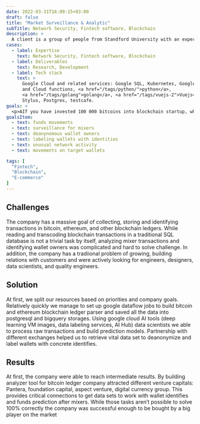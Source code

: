 ```yaml
---
date: 2022-03-31T16:09:15+03:00
draft: false
title: "Market Surveillance & Analytic"
subTitle: Network Security, Fintech software, Blockchain
description: >
  A client is a group of people from Standford University with an experience in law and e-commerce industries. When cryptocurrencies ski up from $1000 to $18 000 for bitcoin in about two years, it was a bloom of different startups, companies, and technologies based on blockchain technology. It was also bloom for venture capital and angel investors. While blockchain opens a lot of new opportunities, cryptocurrency markets are global, fragmented, and still widely unregulated.
cases:
  - label: Expertise
    text: Network Security, Fintech software, Blockchain
  - label: Deliverables
    text: Research, Development
  - label: Tech stack
    text: >
      Google Cloud and related services: Google SQL, Kubernetes, Google build, 
      and Cloud functions, <a href="/tags/python/">python</a>, 
      <a href="/tags/golang">golang</a>, <a href="/tags/vuejs-2">Vuejs</a>, 
      Stylus, Postgres, testcafe.
goals: >
  <p>AIf you have invested 100 000 bitcoins into blockchain startup, what's real picture of founders digital assets, does they use funds for company expenses only? Previously, does that company had any suspicion transactions? Crypto market was missing an analytic and surveillance tool for digital assets. The company been providing wallet surveillance, analytic and fund movement reports. You can set up notifiction to get report during strange network or wallets activity. As a venture capital, or fintech company you can sign a partnership and get a full report of of funds movements and predictions of funds beloning after using mixers or another coin laundering schemes.</p>
goalsItem:
  - text: funds movements
  - text: surveillance for mixers
  - text: deanynomous wallet owners
  - text: labeling wallets with identities
  - text: unusual network activity
  - text: movements on target wallets

tags: [
  "Fintech",
  "Blockchain",
  "E-commerce"
]
---
```


## Challenges

The company has a massive goal of collecting, storing and identifying transactions in bitcoin, ethereum, and other blockchain ledgers. While reading and transcoding blockchain transactions in a traditional SQL database is not a trivial task by itself, analyzing mixer transactions and identifying wallet owners was complicated and hard to solve challenge. In addition, the company has a tradiional problem of growing, building relations with customers and were actively looking for engineers, designers, data scientists, and quality engineers.

## Solution

At first, we split our resources based on priorities and company goals. Relatively quickly we manage to set up google dataflow jobs to build bitcoin and ethereum blockchain ledger parser and saved all the data into postgresql and bigquery storages. Using google cloud AI tools (deep learning VM images, data labeling services, AI Hub) data scientists we able to process raw transactions and build prediction models. Partnership with different exchanges helped us to retrieve vital data set to deanonymize and label wallets with concrete identifies.

## Results

At first, the company were able to reach intermediate results. By building analyzer tool for bitcoin ledger company attracted different venture capitals: Pantera, foundation capital, aspect venture, digital currency group. This provides critical connections to get data sets to work with wallet identifies and funds prediction after mixers. While those tasks aren’t possible to solve 100% correctly the company was successful enough to be bought by a big player on the market